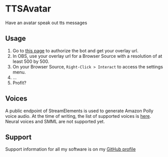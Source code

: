 # TTSAvatar
Have an avatar speak out tts messages
## Usage
1. Go to [this page](https://sugoidogo.github.io/TTSAvatar/) to authorize the bot and get your overlay url.
2. In OBS, use your overlay url for a Browser Source with a resolution of at least 500 by 500.
3. On your Browser Source, `Right-Click > Interact` to access the settings menu.
4. ...
5. Profit?
## Voices
A public endpoint of StreamElements is used to generate Amazon Polly voice audio.
At the time of writing, the list of supported voices is [here](https://docs.aws.amazon.com/polly/latest/dg/voicelist.html).
Neural voices and SMML are not supported yet.
## Support
Support information for all my software is on my [GitHub profile](https://github.com/sugoidogo)

